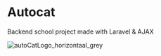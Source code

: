 # Autocat
Backend school project made with Laravel & AJAX

![autoCatLogo_horizontaal_grey](https://user-images.githubusercontent.com/91475147/173594414-f16b46a4-457f-4498-8297-c7c1086d6640.png)
